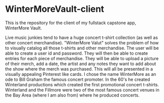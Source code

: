 # WinterMoreVault-client

This is the repository for the client of my fullstack capstone app, WinterMore Vault.

Live music junkies tend to have a huge concert t-shirt collection (as well as other concert merchandise). "WinterMore Valut" solves the problem of how to visually catalog all those t-shirts and other merchandise. The user will be able to create a user id and password. They will then be able to create entries for each piece of merchandise. They will be able to upload a picture of their merch, add a date, the artist and any notes they want to add about the show where the merch was purchased. This will all be presented in a visually appealing Pinterest like cards. I chose the name WinterMore as an ode to Bill Graham the famous concert promoter. In the 60's he created Winterland productions which created the first promotional concert t-shirts. Winterland and the Fillmore were two of the most famous concert venues in the Bay Area (where I am also from) where he produced concerts.
